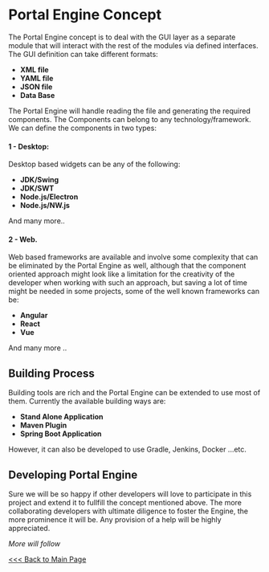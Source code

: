 # Portal Engine Concept
   The Portal Engine concept is to deal with the GUI layer as a separate module that will interact with the rest of the modules via defined interfaces. The GUI definition can take different formats: 
   * **XML file**   
   * **YAML file**
   * **JSON file**
   * **Data Base**

The Portal Engine will handle reading the file and generating the required components. The Components can belong to any technology/framework. We can define the components in two types:

#### 1 - Desktop:
   Desktop based widgets can be any of the following:
   * **JDK/Swing**
   * **JDK/SWT**
   * **Node.js/Electron**
   * **Node.js/NW.js**
  
  And many more..

#### 2 - Web.
   Web based frameworks are available and involve some complexity that can be eliminated by the Portal Engine as well, although that the component oriented approach might look like a limitation for the creativity of the developer when working with such an approach, but saving a lot of time might be needed in some projects, some of the well known frameworks can be:
   * **Angular**
   * **React**
   * **Vue**

   And many more ..

## Building Process
   Building tools are rich and the Portal Engine can be extended to use most of them. Currently the available building ways are:
   * **Stand Alone Application**
   * **Maven Plugin**
   * **Spring Boot Application**
   
   However, it can also be developed to use Gradle, Jenkins, Docker ...etc.

## Developing Portal Engine
   Sure we will be so happy if other developers will love to participate in this project and extend it to fullfill the concept mentioned above. The more collaborating developers with ultimate diligence to foster the Engine, the more prominence it will be. Any provision of a help will be highly appreciated.  

_More will follow_


[<<< Back to Main Page](.)


